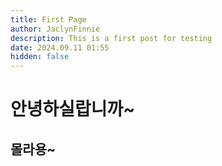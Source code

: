 ```yaml
---
title: First Page
author: JaclynFinnie
description: This is a first post for testing
date: 2024.09.11 01:55
hidden: false
---
```


# 안녕하실랍니까~

## 몰라용~
